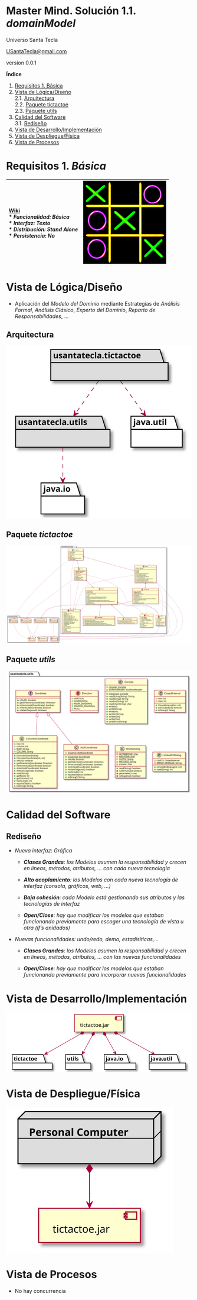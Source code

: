 # Master Mind. Solución 1.1. *domainModel*
Universo Santa Tecla 

[USantaTecla@gmail.com](mailto:USantaTecla@gmail.com)

version 0.0.1

**Índice**
1. [Requisitos 1. Básica](#requisitos-1-básica)
2. [Vista de Lógica/Diseño](#vista-de-lógicadiseño)  
    2.1. [Arquitectura](#arquitectura)     
    2.2. [Paquete tictactoe](#paquete-tictactoe)  
    2.3. [Paquete utils](#paquete-utils)
3. [Calidad del Software](#calidad-del-software)  
    3.1. [Rediseño](#rediseño)  
4. [Vista de Desarrollo/Implementación](#vista-de-desarrolloimplementación)
5. [Vista de Despliegue/Física](#vista-de-desplieguefísica)
6. [Vista de Procesos](#vista-de-procesos)

# Requisitos 1. *Básica*<a name="requisitos-1-básica"></a>

| [Wiki](https://en.wikipedia.org/wiki/Tic-tac-toe)  <br/>* _Funcionalidad: **Básica**_<br/>  * _Interfaz: **Texto**_<br/>  * _Distribución: **Stand Alone**_<br/>  * _Persistencia: **No**_<br/> | ![Texto alternativo](./docs/images/tictactoe.png) | 
| :------- | :------: | 

# Vista de Lógica/Diseño<a name="vista-de-lógicadiseño"></a>

- Aplicación del *Modelo del Dominio* mediante Estrategias de *Análisis Formal*, *Análisis Clásico*, *Experto del Dominio*, *Reparto de Responsabilidades*, ...

## Arquitectura<a name="arquitectura"></a>
![Texto alternativo](./docs/diagrams/out/arquitectura/arquitectura.svg)

## Paquete _tictactoe_<a name="paquete-tictactoe"></a>
![Texto alternativo](./docs/diagrams/out/paquetes/tictactoe.svg)

## Paquete _utils_<a name="paquete-utils"></a>
![Texto alternativo](./docs/diagrams/out/paquetes/utils.svg)

# Calidad del Software<a name="calidad-del-software"></a>

## Rediseño<a name="rediseño"></a>

  - *Nueva interfaz: Gráfica*
    
      - ***Clases Grandes**: los Modelos asumen la responsabilidad y
        crecen en líneas, métodos, atributos, …​ con cada nueva
        tecnología*
    
      - ***Alto acoplamiento**: los Modelos con cada nueva tecnología de
        interfaz (consola, gráficos, web, …​)*
    
      - ***Baja cohesión**: cada Modelo está gestionando sus atributos y
        las tecnologías de interfaz*
    
      - ***Open/Close**: hay que modificar los modelos que estaban
        funcionando previamente para escoger una tecnología de vista u
        otra (if’s anidados)*

  - *Nuevas funcionalidades: undo/redo, demo, estadísiticas,…​*
    
      - ***Clases Grandes**: los Modelos asumen la responsabilidad y
        crecen en líneas, métodos, atributos, …​ con las nuevas
        funcionalidades*
    
      - ***Open/Close**: hay que modificar los modelos que estaban
        funcionando previamente para incorporar nuevas funcionalidades*

# Vista de Desarrollo/Implementación<a name="vista-de-desarrolloimplementación"></a>
![Texto alternativo](./docs/diagrams/out/vistas/desarrollo_implementacion.svg)

# Vista de Despliegue/Física<a name="vista-de-desplieguefísica"></a>
![Texto alternativo](./docs/diagrams/out/vistas/despliegue_fisica.svg)

# Vista de Procesos<a name="vista-de-procesos"></a>
- No hay concurrencia